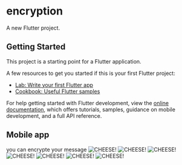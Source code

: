 # encryption

A new Flutter project.

## Getting Started

This project is a starting point for a Flutter application.

A few resources to get you started if this is your first Flutter project:

- [Lab: Write your first Flutter app](https://docs.flutter.dev/get-started/codelab)
- [Cookbook: Useful Flutter samples](https://docs.flutter.dev/cookbook)

For help getting started with Flutter development, view the
[online documentation](https://docs.flutter.dev/), which offers tutorials,
samples, guidance on mobile development, and a full API reference.

## Mobile app 
you can encrypte your message
![CHEESE!](./assets/1.png) ![CHEESE!](./assets/2.png) ![CHEESE!](./assets/3.png) ![CHEESE!](./assets/4.png) ![CHEESE!](./assets/5.png)
![CHEESE!](./assets/6.png) ![CHEESE!](./assets/7.png)
